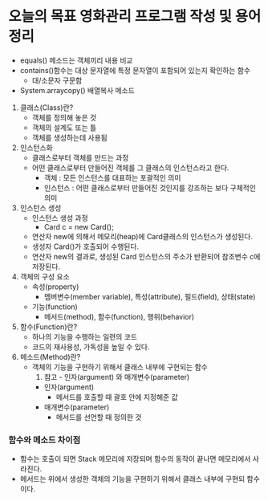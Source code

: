 # 오늘의 목표 영화관리 프로그램 작성 및 용어정리

 * equals() 메소드는 객체끼리 내용 비교
 * contains()함수는 대상 문자열에 특정 문자열이 포함되어 있는지 확인하는 함수
   * 대/소문자 구문함
 * System.arraycopy() 배열복사 메소드

1. 클래스(Class)란?
   * 객체를 정의해 놓은 것
   * 객체의 설계도 또는 틀
   * 객체를 생성하는데 사용됨
2. 인스턴스화
   * 클래스로부터 객체를 만드는 과정
   * 어떤 클래스로부터 만들어진 객체를 그 클래스의 인스턴스라고 한다.
     * 객체 : 모든 인스턴스를 대표하는 포괄적인 의미
     * 인스턴스 : 어떤 클래스로부터 만들어진 것인지를 강조하는 보다 구체적인 의미
3. 인스턴스 생성
   * 인스턴스 생성 과정
     * Card c = new Card();
   * 연산자 new에 의해서 메모리(heap)에 Card클래스의 인스턴스가 생성된다.
   * 생성자 Card()가 호출되어 수행된다.
   * 연산자 new의 결과로, 생성된 Card 인스턴스의 주소가 반환되어 참조변수 c에 저장된다.
4. 객체의 구성 요소
   * 속성(property) 
     * 멤버변수(member variable), 특성(attribute), 필드(field), 상태(state)
   * 기능(function) 
     * 메서드(method), 함수(function), 행위(behavior)
5. 함수(Function)란?
   * 하나의 기능을 수행하는 일련의 코드
   * 코드의 재사용성, 가독성을 높일 수 있다. 
6. 메소드(Method)란?
   * 객체의 기능을 구현하기 위해서 클래스 내부에 구현되는 함수
     1. 참고 - 인자(argument) 와 매개변수(parameter)
     * 인자(argument)
       * 메서드를 호출할 때 괄호 안에 지정해준 값
     * 매개변수(parameter)
       * 메서드를 선언할 때 정의한 것

### 함수와 메소드 차이점
* 함수는 호출이 되면 Stack 메모리에 저장되며 함수의 동작이 끝나면 메모리에서 사라진다.
* 메서드는 위에서 생성한 객체의 기능을 구현하기 위해서  클래스 내부에 구현되 함수이다.

